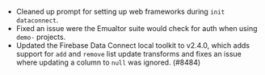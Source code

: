 - Cleaned up prompt for setting up web frameworks during `init dataconnect`.
- Fixed an issue were the Emualtor suite would check for auth when using `demo-` projects.
- Updated the Firebase Data Connect local toolkit to v2.4.0, which adds support for `add` and `remove` list update transforms and fixes an issue where updating a column to `null` was ignored. (#8484)
